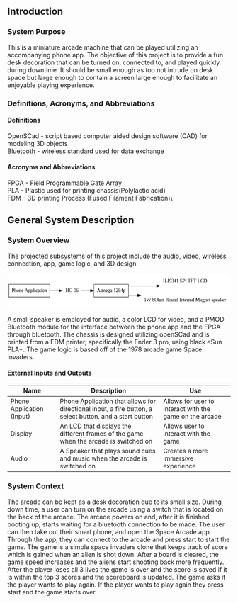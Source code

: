 ## Introduction

### System Purpose

This is a miniature arcade machine that can be played utilizing an accompanying phone app. The objective of this project is to provide a fun desk decoration that can be turned on, connected to, and played quickly during downtime. It should be small enough as too not intrude on desk space but large enough to contain a screen large enough to facilitate an enjoyable playing experience.

### Definitions, Acronyms, and Abbreviations

#### Definitions

OpenSCad - script based computer aided design software (CAD) for modeling 3D objects\
Bluetooth - wireless standard used for data exchange

#### Acronyms and Abbreviations

FPGA - Field Programmable Gate Array\
PLA - Plastic used for printing chassis(Polylactic acid)\
FDM - 3D printing Process (Fused Filament Fabrication)\

## General System Description

### System Overview

The projected subsystems of this project include the audio, video, wireless connection, app, game logic, and 3D design.

![Blackbox Design](../diagrams/blackbox/blackbox_v2.png)

A small speaker is employed for audio, a color LCD for video, and a PMOD Bluetooth module for the interface between the phone app and the FPGA through bluetooth. The chassis is designed utilizing openSCad and is  printed from a FDM printer, specifically the Ender 3 pro, using black eSun PLA+. The game logic is based off of the 1978 arcade game Space invaders.

#### External Inputs and Outputs
| Name | Description | Use |
| - | - | - |
| Phone Application (Input) | Phone Application that allows for directional input, a fire button, a select button, and a start button | Allows for user to interact with the game on the arcade |
| Display | An LCD that displays the different frames of the game when the arcade is switched on | Allows user to interact with the game |
| Audio | A Speaker that plays sound cues and music when the arcade is switched on | Creates a more immersive experience |


### System Context

The arcade can be kept as a desk decoration due to its small size. During down time, a user can turn on the arcade using a switch that is located on the back of the arcade. The arcade powers on and, after it is finished booting up, starts waiting for a bluetooth connection to be made. The user can then take out their smart phone, and open the Space Arcade app. Through the app, they can connect to the arcade and press start to start the game. The game is a simple space invaders clone that keeps track of score which is gained when an alien is shot down. After a board is cleared, the game speed increases and the aliens start shooting back more frequently. After the player loses all 3 lives the game is over and the score is saved if it is within the top 3 scores and the scoreboard is updated. The game asks if the player wants to play again. If the player wants to play again they press start and the game starts over.

